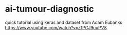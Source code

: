 # ai-tumour-diagnostic
quick tutorial using keras and dataset from Adam Eubanks  https://www.youtube.com/watch?v=z1PGJ9quPV8
